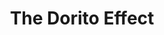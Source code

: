 ---
title: "The Dorito Effect"
year: 2015
link: http://www.nytimes.com/2015/06/14/books/review/the-dorito-effect-by-mark-schatzker.html
---